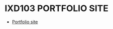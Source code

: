 IXD103 PORTFOLIO SITE
======================================

- [Portfolio site](https://github.com/elliethompson/portfolio/portfolio.html)
